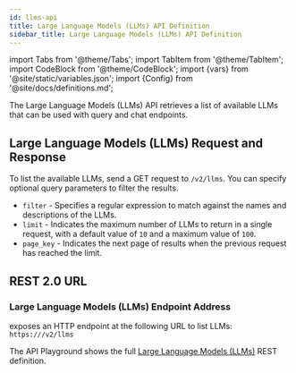 ```yaml
---
id: llms-api
title: Large Language Models (LLMs) API Definition
sidebar_title: Large Language Models (LLMs) API Definition
---
```


import Tabs from '@theme/Tabs';
import TabItem from '@theme/TabItem';
import CodeBlock from '@theme/CodeBlock';
import {vars} from '@site/static/variables.json';
import {Config} from '@site/docs/definitions.md';

The Large Language Models (LLMs) API retrieves a list of available LLMs that 
can be used with query and chat endpoints.

## Large Language Models (LLMs) Request and Response

To list the available LLMs, send a GET request to `/v2/llms`. You can 
specify optional query parameters to filter the results. 

* `filter` - Specifies a regular expression to match against the names and 
  descriptions of the LLMs. 
* `limit` - Indicates the maximum number of LLMs to return in a single request,
   with a default value of `10` and a maximum value of `100`. 
* `page_key` - Indicates the next page of results when the previous request has 
  reached the limit.

## REST 2.0 URL

### Large Language Models (LLMs) Endpoint Address

<Config v="names.product"/> exposes an HTTP endpoint at the following URL
to list LLMs:
<code>https://<Config v="domains.rest.indexing"/>/v2/llms</code>

The API Playground shows the full [Large Language Models (LLMs)](/docs/rest-api/list-ll-ms) REST definition.